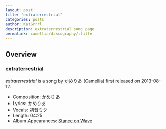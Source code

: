 ```yaml
---
layout: post
title: "extraterrestrial"
categories: posts
author: KatGrrrl
description: extraterrestrial song page
permalink: camellia/discography/:title
---
```


## Overview

### extraterrestrial

*extraterrestrial* is a song by [かめりあ](<{% link postsWiki/_posts/2023-12-10-camellia.md %}>) (Camellia) first released on 2013-08-12.

* Composition: かめりあ
* Lyrics: かめりあ
* Vocals: 初音ミク
* Length: 04:25
* Album Appearances: [Stance on Wave](<{% link postsInclude/_posts/camellia/albums/Stance-on-Wave/2023-12-06-Stance-on-Wave.md %}>)

